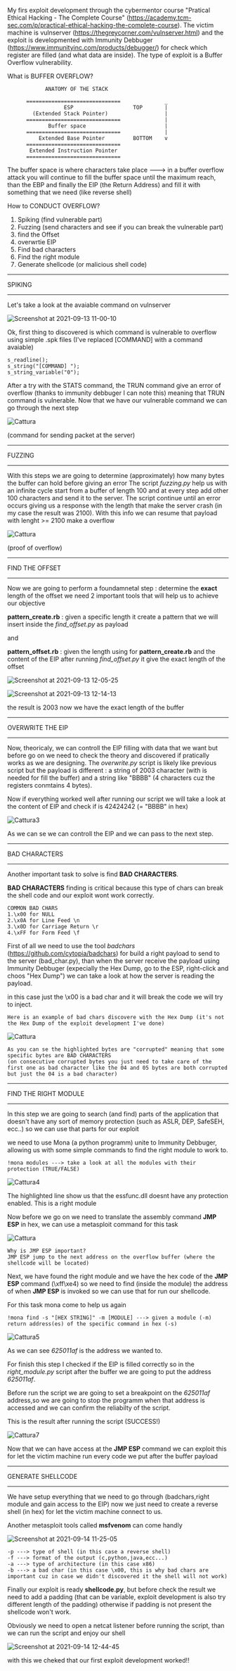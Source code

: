 My firs exploit development through the cybermentor course "Pratical Ethical Hacking - The Complete Course" (https://academy.tcm-sec.com/p/practical-ethical-hacking-the-complete-course).
The victim machine is vulnserver (https://thegreycorner.com/vulnserver.html) and the exploit is developmented with Immunity Debbuger (https://www.immunityinc.com/products/debugger/) for check which register are filled (and what data are inside).
The type of exploit is a Buffer Overflow vulnerability.

What is BUFFER OVERFLOW?


                ANATOMY OF THE STACK 
                                                   
          ==============================              _
                      ESP                   TOP       |    
            (Extended Stack Pointer)                  |
          ==============================              |
                 Buffer space                         |
          ==============================              |
              Extended Base Pointer         BOTTOM    v
          ==============================
           Extended Instruction Pointer
          ==============================


The buffer space is where characters take place ---> in a buffer overflow attack you will continue to fill the buffer space until the maximum reach, than the EBP
and finally the EIP (the Return Address) and fill it with something that we need (like reverse shell)



How to CONDUCT OVERFLOW?

1) Spiking (find vulnerable part)
2) Fuzzing (send characters and see if you can break the vulnerable part)
3) find the Offset
4) overwrtie EIP
5) Find bad characters
6) Find the right module
7) Generate shellcode      (or malicious shell code)

_________
SPIKING
_________
Let's take a look at the avaiable command on vulnserver

![Screenshot at 2021-09-13 11-00-10](https://user-images.githubusercontent.com/50571084/133260252-c0d03243-f7b9-488a-a32a-44b3d072fdb5.png)

Ok, first thing to discovered is which command is vulnerable to overflow using simple .spk files (I've replaced [COMMAND] with a command avaiable)
```
s_readline();
s_string("[COMMAND] ");
s_string_variable("0");
```
After a try with the STATS command, the TRUN command give an error of overflow (thanks to immunity debbuger I can note this) meaning that TRUN command is vulnerable.
Now that we have our vulnerable command we can go through the next step

![Cattura](https://user-images.githubusercontent.com/50571084/133263167-32005125-e8a1-4954-a611-cc3b13eaf965.PNG)

(command for sending packet at the server)
_________
FUZZING
_________
With this steps we are going to determine (approximately) how many bytes the buffer can hold before giving an error
The script *fuzzing.py* help us with an infinite cycle start from a buffer of length 100 and at every step add other 100 characters and send it to the server.
The script continue until an error occurs giving us a response with the length that make the server crash (in my case the result was 2100).
With this info we can resume that payload with lenght >= 2100 make a overflow

![Cattura](https://user-images.githubusercontent.com/50571084/133273702-dade8133-0821-45bb-92b2-4eee45eb7213.PNG)

(proof of overflow)
_________
FIND THE OFFSET
_________
Now we are going to perform a foundamnetal step : determine the **exact** length of the offset
we need 2 important tools that will help us to achieve our objective 

**pattern_create.rb** : given a specific length it create a pattern that we will insert inside the *find_offset.py* as payload

and

**pattern_offset.rb** : given the length using for **pattern_create.rb** and the content of the EIP after running *find_offset.py* it give the exact length of the offset

![Screenshot at 2021-09-13 12-05-25](https://user-images.githubusercontent.com/50571084/133268031-d3d3bcba-1ae6-4cbb-a4a8-fb6403f3ac51.png)

![Screenshot at 2021-09-13 12-14-13](https://user-images.githubusercontent.com/50571084/133268083-85659c13-6ad9-4576-92e2-190f0992d55e.png)

the result is 2003 now we have the exact length of the buffer

_________
OVERWRITE THE EIP
_________
Now, theoricaly, we can controll the EIP filling with data that we want but before go on we need to check the theory and discovered if pratically works as we are designing.
The *overwrite.py* script is likely like previous script but the payload is different : a string of 2003 character (with is needed for fill the buffer) and a string like "BBBB" (4 characters cuz the registers conmtains 4 bytes).

Now if everything worked well after running our script we will take a look at the content of EIP and check if is 42424242 (= "BBBB" in hex)

![Cattura3](https://user-images.githubusercontent.com/50571084/133270349-b9738d9f-cb87-422e-a6f7-7831df5f61fe.png)

As we can se we can controll the EIP and we can pass to the next step.
_________
BAD CHARACTERS
_________
Another important task to solve is find **BAD CHARACTERS**.

**BAD CHARACTERS** finding is critical because this type of chars can break the shell code and our exploit wont work correctly.
```
COMMON BAD CHARS
1.\x00 for NULL
2.\x0A for Line Feed \n
3.\x0D for Carriage Return \r
4.\xFF for Form Feed \f
```

First of all we need to use the tool *badchars* (https://github.com/cytopia/badchars) for build a right payload to send to the server (bad_char.py), than when the server receive the payload using Immunity Debbuger (expecially the Hex Dump, go to the ESP, right-click and choos "Hex Dump") we can take a look at how the server is reading the payload.

in this case just the \x00 is a bad char and it will break the code we will try to inject.

```
Here is an example of bad chars discovere with the Hex Dump (it's not the Hex Dump of the exploit development I've done)
```

![Cattura](https://user-images.githubusercontent.com/50571084/133274462-72c22538-0715-4818-8660-2fee77d4e414.PNG)

```
As you can se the highlighted bytes are "corrupted" meaning that some specific bytes are BAD CHARACTERS 
(on consecutive corrupted bytes you just need to take care of the first one as bad character like the 04 and 05 bytes are both corrupted but just the 04 is a bad character)
```
_________
FIND THE RIGHT MODULE
_________
In this step we are going to search (and find) parts of the application that doesn't have any sort of memory protection (such as ASLR, DEP, SafeSEH, ecc..) so we can use that parts for our exploit

we need to use Mona (a python programm) unite to Immunity Debbuger, allowing us with some simple commands to find the right module to work to.

```
!mona modules ---> take a look at all the modules with their protection (TRUE/FALSE)
```
![Cattura4](https://user-images.githubusercontent.com/50571084/133277171-5b23bfc8-3998-4669-a3fb-c6b92221ad93.PNG)

The highlighted line show us that the essfunc.dll doesnt have any protection enabled. This is a right module

Now before we go on we need to translate the assembly command **JMP ESP** in hex, we can use a metasploit command for this task

![Cattura](https://user-images.githubusercontent.com/50571084/133319909-7006258d-efe1-4045-a2e6-ae2d92166fc4.PNG)

```
Why is JMP ESP important?
JMP ESP jump to the next address on the overflow buffer (where the shellcode will be located) 
```

Next, we have found the right module and we have the hex code of the **JMP ESP** command (\xff\xe4) so we need to find (inside the module) the address of when **JMP ESP** is invoked so we can use that for run our shellcode.

For this task mona come to help us again 

```
!mona find -s "[HEX STRING]" -m [MODULE] ---> given a module (-m) return address(es) of the specific command in hex (-s)
```

![Cattura5](https://user-images.githubusercontent.com/50571084/133320865-778defa5-8109-4985-834a-33d52f7d3964.PNG)

As we can see *625011af* is the address we wanted to.

For finish this step I checked if the EIP is filled correctly so in the *right_module.py* script after the buffer we are going to put the address *625011af*.

Before run the script we are going to set a breakpoint on the *625011af* address,so we are going to stop the programm when that address is accessed and we can confirm the reliabilty of the script.

This is the result after running the script (SUCCESS!) 

![Cattura7](https://user-images.githubusercontent.com/50571084/133322420-a87186a9-a511-4470-bee3-a197103c3b8e.PNG)

Now that we can have access at the **JMP ESP** command we can exploit this for let the victim machine run every code we put after the buffer payload
_________
GENERATE SHELLCODE
_________

We have setup everything that we need to go through (badchars,right module and gain access to the EIP) now we just need to create a reverse shell (in hex) for let the victim machine connect to us.

Another metasploit tools called **msfvenom** can come handly

![Screenshot at 2021-09-14 11-25-05](https://user-images.githubusercontent.com/50571084/133323237-2aba66e8-0044-481d-a480-ddc2492d8c29.png)

```
-p ---> type of shell (in this case a reverse shell)
-f ---> format of the output (c,python,java,ecc...)
-a ---> type of architecture (in this case x86)
-b ---> a bad char (in this case \x00, this is why bad chars are important cuz in case we didn't discovered it the shell will not work)
```
Finally our exploit is ready **shellcode.py**, but before check the result we need to add a padding (that can be variable, exploit development is also try different length of the padding) otherwise if padding is not present the shellcode won't work.

Obviously we need to open a netcat listener before running the script, than we can run the script and enjoy our shell

![Screenshot at 2021-09-14 12-44-45](https://user-images.githubusercontent.com/50571084/133325041-82a692e8-51f4-41f6-a51b-a9cc366d7772.png)

with this we cheked that our first exploit development worked!!
